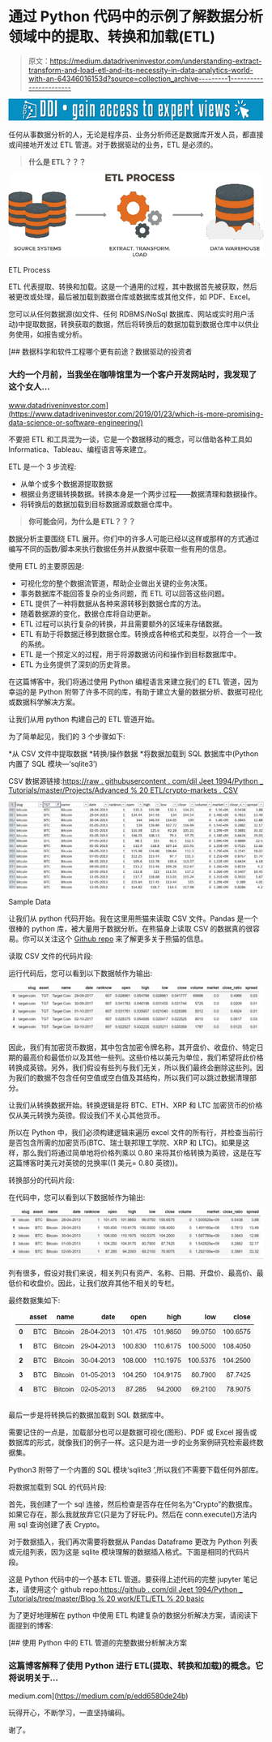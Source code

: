 # 通过 Python 代码中的示例了解数据分析领域中的提取、转换和加载(ETL)

> 原文：<https://medium.datadriveninvestor.com/understanding-extract-transform-and-load-etl-and-its-necessity-in-data-analytics-world-with-an-64346016153d?source=collection_archive---------1----------------------->

[![](img/333a1f36ffe5ce77f7895aecb1db1950.png)](http://www.track.datadriveninvestor.com/1B9E)

任何从事数据分析的人，无论是程序员、业务分析师还是数据库开发人员，都直接或间接地开发过 ETL 管道。对于数据驱动的业务，ETL 是必须的。

> **什么是 ETL？？？**

![](img/e805f2536a2c0addcc00388482998f76.png)

ETL Process

ETL 代表提取、转换和加载。这是一个通用的过程，其中数据首先被获取，然后被更改或处理，最后被加载到数据仓库或数据库或其他文件，如 PDF、Excel。

您可以从任何数据源(如文件、任何 RDBMS/NoSql 数据库、网站或实时用户活动)中提取数据，转换获取的数据，然后将转换后的数据加载到数据仓库中以供业务使用，如报告或分析。

[](https://www.datadriveninvestor.com/2019/01/23/which-is-more-promising-data-science-or-software-engineering/) [## 数据科学和软件工程哪个更有前途？数据驱动的投资者

### 大约一个月前，当我坐在咖啡馆里为一个客户开发网站时，我发现了这个女人…

www.datadriveninvestor.com](https://www.datadriveninvestor.com/2019/01/23/which-is-more-promising-data-science-or-software-engineering/) 

不要把 ETL 和工具混为一谈，它是一个数据移动的概念，可以借助各种工具如 Informatica、Tableau、编程语言等来建立。

ETL 是一个 3 步流程:

*   从单个或多个数据源提取数据
*   根据业务逻辑转换数据。转换本身是一个两步过程——数据清理和数据操作。
*   将转换后的数据加载到目标数据源或数据仓库中。

> **你可能会问，为什么是 ETL？？？**

数据分析主要围绕 ETL 展开。你们中的许多人可能已经以这样或那样的方式通过编写不同的函数/脚本来执行数据任务并从数据中获取一些有用的信息。

使用 ETL 的主要原因是:

*   可视化您的整个数据流管道，帮助企业做出关键的业务决策。
*   事务数据库不能回答复杂的业务问题，而 ETL 可以回答这些问题。
*   ETL 提供了一种将数据从各种来源转移到数据仓库的方法。
*   随着数据源的变化，数据仓库将自动更新。
*   ETL 过程可以执行复杂的转换，并且需要额外的区域来存储数据。
*   ETL 有助于将数据迁移到数据仓库。转换成各种格式和类型，以符合一个一致的系统。
*   ETL 是一个预定义的过程，用于将源数据访问和操作到目标数据库中。
*   ETL 为业务提供了深刻的历史背景。

在这篇博客中，我们将通过使用 Python 编程语言来建立我们的 ETL 管道，因为幸运的是 Python 附带了许多不同的库，有助于建立大量的数据分析、数据可视化或数据科学解决方案。

让我们从用 python 构建自己的 ETL 管道开始。

为了简单起见，我们的 3 个步骤如下:

*从 CSV 文件中提取数据
*转换/操作数据
*将数据加载到 SQL 数据库中(Python 内置了 SQL 模块—‘sqlite3’)

CSV 数据源链接:[https://raw . githubusercontent . com/dil Jeet 1994/Python _ Tutorials/master/Projects/Advanced % 20 ETL/crypto-markets . CSV](https://raw.githubusercontent.com/diljeet1994/Python_Tutorials/master/Projects/Advanced%20ETL/crypto-markets.csv)

![](img/32f4bf5522eeff1c1b746a6efc1a00eb.png)

Sample Data

让我们从 python 代码开始。我在这里用熊猫来读取 CSV 文件。Pandas 是一个很棒的 python 库，被大量用于数据分析。在熊猫身上读取 CSV 的数据真的很容易。你可以关注这个 [Github repo](https://github.com/diljeet1994/Python_Tutorials/blob/master/Pandas.ipynb) 来了解更多关于熊猫的信息。

读取 CSV 文件的代码片段:

运行代码后，您可以看到以下数据帧作为输出:

![](img/dc4fe8fc14c114223086582764985c6f.png)

因此，我们有加密货币数据，其中包含加密令牌名称，其开盘价、收盘价、特定日期的最高价和最低价以及其他一些列。这些价格以美元为单位，我们希望将此价格转换成英镑。另外，我们假设有些列与我们无关，所以我们最终会删除这些列。因为我们的数据不包含任何空值或空白值及其结构，所以我们可以跳过数据清理部分。

让我们从转换数据开始。转换逻辑是将 BTC、ETH、XRP 和 LTC 加密货币的价格仅从美元转换为英镑。假设我们不关心其他货币。

所以在 Python 中，我们必须构建逻辑来遍历 excel 文件的所有行，并检查当前行是否包含所需的加密货币(BTC、瑞士联邦理工学院、XRP 和 LTC)。如果是这样，那么我们将通过简单地将价格列乘以 0.80 来将其价格转换为英镑，这是在写这篇博客时美元对英镑的兑换率((1 美元= 0.80 英镑))。

转换部分的代码片段:

在代码中，您可以看到以下数据帧作为输出:

![](img/23e302bd5f673a5ca47fd73c0d26c324.png)

列有很多，假设对我们来说，相关列只有资产、名称、日期、开盘价、最高价、最低价和收盘价。因此，让我们放弃其他不相关的专栏。

最终数据集如下:

![](img/e5aa6420e56fc3f0f63e2b3633435458.png)

最后一步是将转换后的数据加载到 SQL 数据库中。

需要记住的一点是，加载部分也可以是数据可视化(图形)、PDF 或 Excel 报告或数据库的形式，就像我们的例子一样。这只是为进一步的业务案例研究检索最终数据集。

Python3 附带了一个内置的 SQL 模块‘sqlite3 ’,所以我们不需要下载任何外部库。

将数据加载到 SQL 的代码片段:

首先，我创建了一个 sql 连接，然后检查是否存在任何名为“Crypto”的数据库。如果它存在，那么我就放弃它(只是为了好玩:P)。然后在 conn.execute()方法内用 sql 查询创建了表 Crypto。

对于数据插入，我们再次需要将数据从 Pandas Dataframe 更改为 Python 列表或元组列表，因为这是 sqlite 模块理解的数据插入格式。下面是相同的代码片段。

这是 Python 代码中的一个基本 ETL 管道。要获得上述代码的完整 jupyter 笔记本，请使用这个 github repo:[https://github . com/dil Jeet 1994/Python _ Tutorials/tree/master/Blog % 20 work/ETL/ETL % 20 basic](https://github.com/diljeet1994/Python_Tutorials/tree/master/Blog%20Work/ETL/ETL%20Basic)

为了更好地理解在 python 中使用 ETL 构建复杂的数据分析解决方案，请阅读下面提到的博客:

[](https://medium.com/p/edd6580de24b) [## 使用 Python 中的 ETL 管道的完整数据分析解决方案

### 这篇博客解释了使用 Python 进行 ETL(提取、转换和加载)的概念。它将说明关于…

medium.com](https://medium.com/p/edd6580de24b) 

玩得开心，不断学习，一直坚持编码。

谢了。